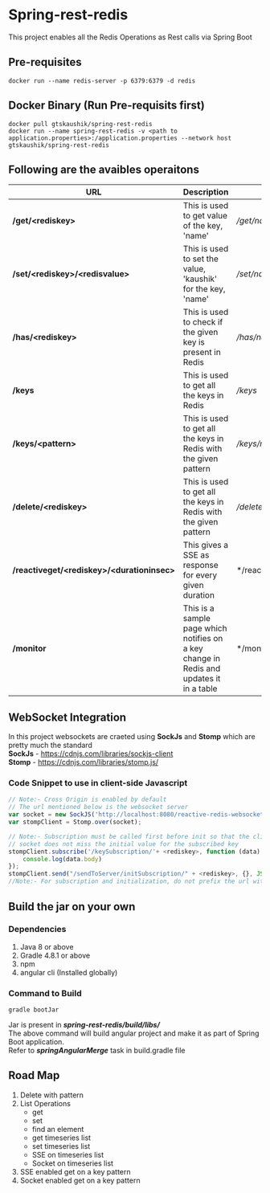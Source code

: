 # Spring-rest-redis
This project enables all the Redis Operations as Rest calls via Spring Boot

## Pre-requisites
```shell
docker run --name redis-server -p 6379:6379 -d redis
```

## Docker Binary (Run Pre-requisits first)
```shell
docker pull gtskaushik/spring-rest-redis
docker run --name spring-rest-redis -v <path to application.properties>:/application.properties --network host gtskaushik/spring-rest-redis
```

## Following are the avaibles operaitons
URL | Description | Example
--- | --- | ---
**/get/\<rediskey\>** | This is used to get value of the key, 'name' | */get/name*
**/set/\<rediskey\>/\<redisvalue\>** | This is used to set the value, 'kaushik' for the key, 'name' | */set/name/kaushik*
**/has/\<rediskey\>** | This is used to check if the given key is present in Redis | */has/name*
**/keys** | This is used to get all the keys in Redis | */keys*
**/keys/\<pattern\>** | This is used to get all the keys in Redis with the given pattern | */keys/na**
**/delete/\<rediskey\>** | This is used to get all the keys in Redis with the given pattern | */delete/name*
**/reactiveget/\<rediskey\>/\<durationinsec\>** | This gives a SSE as response for every given duration | */reactiveget/name/2
**/monitor** | This is a sample page which notifies on a key change in Redis and updates it in a table | */monitor

## WebSocket Integration
In this project websockets are craeted using **SockJs** and **Stomp** which are pretty much the standard<br>
**SockJs** - https://cdnjs.com/libraries/sockjs-client <br>
**Stomp** - https://cdnjs.com/libraries/stomp.js/

### Code Snippet to use in client-side Javascript
```javascript
// Note:- Cross Origin is enabled by default
// The url mentioned below is the websocket server
var socket = new SockJS('http://localhost:8080/reactive-redis-websocket');
var stompClient = Stomp.over(socket);

// Note:- Subscription must be called first before init so that the client side of the
// socket does not miss the initial value for the subscribed key
stompClient.subscribe('/keySubscription/'+ <rediskey>, function (data) {
    console.log(data.body)
});
stompClient.send("/sendToServer/initSubscription/" + <rediskey>, {}, JSON.stringify({}));
//Note:- For subscription and initialization, do not prefix the url with domain url
```

## Build the jar on your own
### Dependencies
1. Java 8 or above
2. Gradle 4.8.1 or above
3. npm
4. angular cli (Installed globally)
### Command to Build
```shell
gradle bootJar
```
Jar is present in ***spring-rest-redis/build/libs/*** <br>
The above command will build angular project and make it as part of Spring Boot application.<br>
Refer to ***springAngularMerge*** task in build.gradle file

## Road Map
1. Delete with pattern
2. List Operations
    * get
    * set
    * find an element
    * get timeseries list
    * set timeseries list
    * SSE on timeseries list
    * Socket on timeseries list
3. SSE enabled get on a key pattern
4. Socket enabled get on a key pattern




